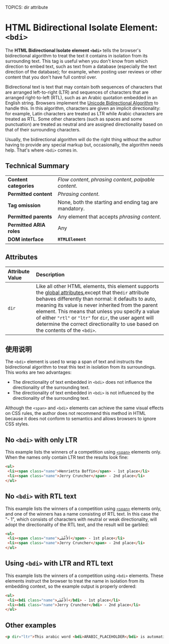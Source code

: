 TOPICS: <bdi>
        <bdi> dir attribute

# HTML Bidirectional Isolate Element: `<bdi>`

The **HTML Bidirectional Isolate element `<bdi>`** tells the browser's bidirectional algorithm to
treat the text it contains in isolation from its surrounding text. This tag is useful when you don't
know from which direction to embed text, such as text from a database (especially the text direction
of the database); for example, when posting user reviews or other content that you don't have full
control over.

Bidirectional text is text that may contain both sequences of characters that are arranged
left-to-right (LTR) and sequences of characters that are arranged right-to-left (RTL), such as an
Arabic quotation embedded in an English string. Browsers implement the
[Unicode Bidirectional Algorithm](https://www.w3.org/International/articles/inline-bidi-markup/uba-basics)
to handle this. In this algorithm, characters are given an
implicit directionality: for example, Latin characters are treated as LTR while Arabic characters
are treated as RTL. Some other characters (such as spaces and some punctuation) are treated as
neutral and are assigned directionality based on that of their surrounding characters.

Usually, the bidirectional algorithm will do the right thing without the author having to provide
any special markup but, occasionally, the algorithm needs help.
That's where `<bdi>` comes in.

## Technical Summary

|  |  |
| :-- | :-- |
| **Content categories** | *Flow content*, *phrasing content*, *palpable content*. |
| **Permitted content** | *Phrasing content*. |
| **Tag omission** | None, both the starting and ending tag are mandatory. |
| **Permitted parents** | Any element that accepts *phrasing content*. |
| **Permitted ARIA roles** | Any |
| **DOM interface** | **`HTMLElement`** |

## Attributes

| Attribute Value | Description |
| :-- | :-- |
| `dir` | Like all other HTML elements, this element supports the [global attributes](/en/webfrontend/HTML_Global_Attributes),except that the`dir` attribute behaves differently than normal: it defaults to auto, meaning its value is never inherited from the parent element. This means that unless you specify a value of either `"rtl"` or `"ltr"` for `dir`, the user agent will determine the correct directionality to use based on the contents of the `<bdi>`. |

## 使用说明

The `<bdi>` element is used to wrap a span of text and instructs the bidirectional algorithm to
treat this text in isolation from its surroundings. This works are two advantages:

- The directionality of text embedded in `<bdi>` does not influence the
directionality of the surrounding text.
- The directionality of text embedded in `<bdi>` is not influenced by the directionality
of the surrounding text.

Although the `<span>` and `<bdi>` elements can achieve the same visual effects on CSS rules, the author
does not recommend this method in HTML because it does not conform to semantics and allows browsers
to ignore CSS styles.

## No `<bdi>` with only LTR

This example lists the winners of a competition using [`<span>`](/en/webfrontend/<span>) elements only.
When the names only contain LTR text the results look fine:

```html
<ul>
 <li><span class="name">Henrietta Boffin</span> - 1st place</li>
 <li><span class="name">Jerry Cruncher</span> - 2nd place</li>
</ul>
```

## No `<bdi>` with RTL text

This example lists the winners of a competition using [`<span>`](/en/webfrontend/<span>) elements
only, and one of the winners has a name consisting of RTL text. In this case the "- 1", which
consists of characters with neutral or weak directionality, will adopt the directionality of the
RTL text, and the result will be garbled:

```html
<ul>
 <li><span class="name">اَلأَعْشَى</span> - 1st place</li>
 <li><span class="name">Jerry Cruncher</span> - 2nd place</li>
</ul>
```

## Using `<bdi>` with LTR and RTL text

This example lists the winners of a competition using `<bdi>` elements. These elements instruct the
browser to treat the name in isolation from its embedding context,
so the example output is properly ordered:

```html
<ul>
 <li><bdi class="name">اَلأَعْشَى</bdi> - 1st place</li>
 <li><bdi class="name">Jerry Cruncher</bdi> - 2nd place</li>
</ul>
```

## Other examples

```html
<p dir="ltr">This arabic word <bdi>ARABIC_PLACEHOLDER</bdi> is automatically displayed right-to-left.</p>
```
